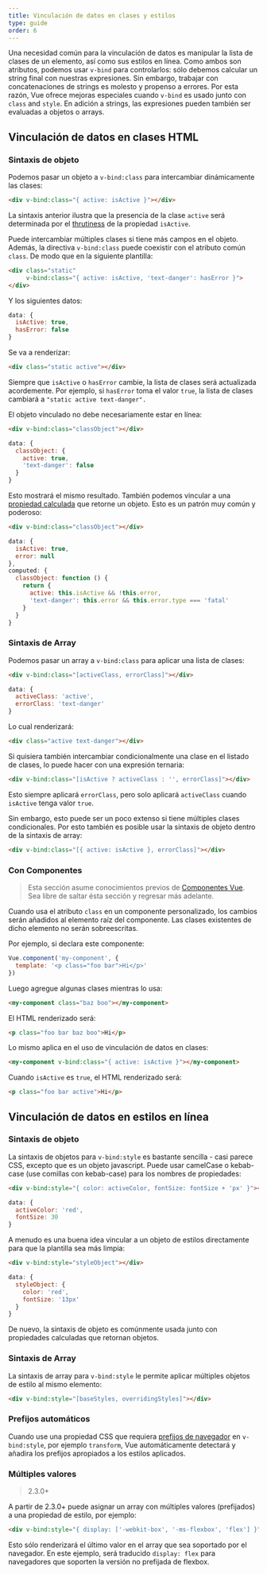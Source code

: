 ```yaml
---
title: Vinculación de datos en clases y estilos
type: guide
order: 6
---
```


Una necesidad común para la vinculación de datos es manipular la lista de clases de un elemento, así como sus estilos en línea. Como ambos son atributos, podemos usar `v-bind` para controlarlos: sólo debemos calcular un string final con nuestras expresiones. Sin embargo, trabajar con concatenaciones de strings es molesto y propenso a errores. Por esta razón, Vue ofrece mejoras especiales cuando `v-bind` es usado junto con `class` and `style`. En adición a strings, las expresiones pueden también ser evaluadas a objetos o arrays.

## Vinculación de datos en clases HTML 

### Sintaxis de objeto

Podemos pasar un objeto a `v-bind:class` para intercambiar dinámicamente las clases:

``` html
<div v-bind:class="{ active: isActive }"></div>
```

La sintaxis anterior ilustra que la presencia de la clase `active` será determinada por el [thrutiness](https://developer.mozilla.org/en-US/docs/Glossary/Truthy) de la propiedad `isActive`.

Puede intercambiar múltiples clases si tiene más campos en el objeto. Además, la directiva `v-bind:class` puede coexistir con el atributo común `class`. De modo que en la siguiente plantilla:

``` html
<div class="static"
     v-bind:class="{ active: isActive, 'text-danger': hasError }">
</div>
```

Y los siguientes datos:

``` js
data: {
  isActive: true,
  hasError: false
}
```

Se va a renderizar:

``` html
<div class="static active"></div>
```

Siempre que `isActive` o `hasError` cambie, la lista de clases será actualizada acordemente. Por ejemplo, si `hasError` toma el valor `true`, la lista de clases cambiará a `"static active text-danger".`

El objeto vinculado no debe necesariamente estar en línea:

``` html
<div v-bind:class="classObject"></div>
```
``` js
data: {
  classObject: {
    active: true,
    'text-danger': false
  }
}
```

Esto mostrará el mismo resultado. También podemos vincular a una [propiedad calculada](computed.html) que retorne un objeto. Esto es un patrón muy común y poderoso:

``` html
<div v-bind:class="classObject"></div>
```
``` js
data: {
  isActive: true,
  error: null
},
computed: {
  classObject: function () {
    return {
      active: this.isActive && !this.error,
      'text-danger': this.error && this.error.type === 'fatal'
    }
  }
}
```

### Sintaxis de Array

Podemos pasar un array a `v-bind:class` para aplicar una lista de clases:

``` html
<div v-bind:class="[activeClass, errorClass]"></div>
```
``` js
data: {
  activeClass: 'active',
  errorClass: 'text-danger'
}
```

Lo cual renderizará:

``` html
<div class="active text-danger"></div>
```

Si quisiera también intercambiar condicionalmente una clase en el listado de clases, lo puede hacer con una expresión ternaria:

``` html
<div v-bind:class="[isActive ? activeClass : '', errorClass]"></div>
```

Esto siempre aplicará `errorClass`, pero solo aplicará `activeClass` cuando `isActive` tenga valor `true`.

Sin embargo, esto puede ser un poco extenso si tiene múltiples clases condicionales. Por esto también es posible usar la sintaxis de objeto dentro de la sintaxis de array:

``` html
<div v-bind:class="[{ active: isActive }, errorClass]"></div>
```

### Con Componentes

> Esta sección asume conocimientos previos de [Componentes Vue](components.html). Sea libre de saltar ésta sección y regresar más adelante.

Cuando usa el atributo `class` en un componente personalizado, los cambios serán añadidos al elemento raíz del componente. Las clases existentes de dicho elemento no serán sobreescritas.

Por ejemplo, si declara este componente:

``` js
Vue.component('my-component', {
  template: '<p class="foo bar">Hi</p>'
})
```

Luego agregue algunas clases mientras lo usa:

``` html
<my-component class="baz boo"></my-component>
```

El HTML renderizado será:

``` html
<p class="foo bar baz boo">Hi</p>
```

Lo mismo aplica en el uso de vinculación de datos en clases:

``` html
<my-component v-bind:class="{ active: isActive }"></my-component>
```

Cuando `isActive` es `true`, el HTML renderizado será:

``` html
<p class="foo bar active">Hi</p>
```

## Vinculación de datos en estilos en línea

### Sintaxis de objeto

La sintaxis de objetos para `v-bind:style` es bastante sencilla - casi parece CSS, excepto que es un objeto javascript. Puede usar camelCase o kebab-case (use comillas con kebab-case) para los nombres de propiedades:

``` html
<div v-bind:style="{ color: activeColor, fontSize: fontSize + 'px' }"></div>
```
``` js
data: {
  activeColor: 'red',
  fontSize: 30
}
```

A menudo es una buena idea vincular a un objeto de estilos directamente para que la plantilla sea más limpia:

``` html
<div v-bind:style="styleObject"></div>
```
``` js
data: {
  styleObject: {
    color: 'red',
    fontSize: '13px'
  }
}
```

De nuevo, la sintaxis de objeto es comúnmente usada junto con propiedades calculadas que retornan objetos.

### Sintaxis de Array

La sintaxis de array para `v-bind:style` le permite aplicar múltiples objetos de estilo al mismo elemento:

``` html
<div v-bind:style="[baseStyles, overridingStyles]"></div>
```

### Prefijos automáticos

Cuando use una propiedad CSS que requiera [prefijos de navegador](https://developer.mozilla.org/en-US/docs/Glossary/Vendor_Prefix) en `v-bind:style`, por ejemplo `transform`, Vue automáticamente detectará y añadira los prefijos apropiados a los estilos aplicados.

### Múltiples valores

> 2.3.0+

A partir de 2.3.0+ puede asignar un array con múltiples valores (prefijados) a una propiedad de estilo, por ejemplo:

``` html
<div v-bind:style="{ display: ['-webkit-box', '-ms-flexbox', 'flex'] }"></div>
```

Esto sólo renderizará el último valor en el array que sea soportado por el navegador. En este ejemplo, será traducido `display: flex` para navegadores que soporten la versión no prefijada de flexbox.
